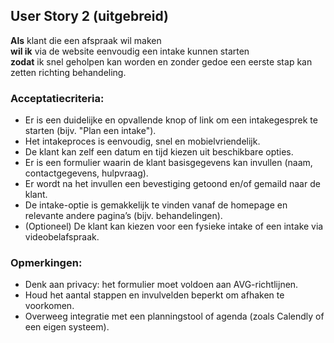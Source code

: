 ## User Story 2 (uitgebreid)

**Als** klant die een afspraak wil maken  
**wil ik** via de website eenvoudig een intake kunnen starten  
**zodat** ik snel geholpen kan worden en zonder gedoe een eerste stap kan zetten richting behandeling.

### Acceptatiecriteria:
- Er is een duidelijke en opvallende knop of link om een intakegesprek te starten (bijv. "Plan een intake").
- Het intakeproces is eenvoudig, snel en mobielvriendelijk.
- De klant kan zelf een datum en tijd kiezen uit beschikbare opties.
- Er is een formulier waarin de klant basisgegevens kan invullen (naam, contactgegevens, hulpvraag).
- Er wordt na het invullen een bevestiging getoond en/of gemaild naar de klant.
- De intake-optie is gemakkelijk te vinden vanaf de homepage en relevante andere pagina’s (bijv. behandelingen).
- (Optioneel) De klant kan kiezen voor een fysieke intake of een intake via videobelafspraak.

### Opmerkingen:
- Denk aan privacy: het formulier moet voldoen aan AVG-richtlijnen.
- Houd het aantal stappen en invulvelden beperkt om afhaken te voorkomen.
- Overweeg integratie met een planningstool of agenda (zoals Calendly of een eigen systeem).

